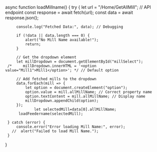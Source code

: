 async function loadMillname() {
     try {
         let url = "/Home/GetAllMill"; // API endpoint
         const response = await fetch(url);
         const data = await response.json();

         console.log("Fetched Data:", data); // Debugging

         if (!data || data.length === 0) {
             alert("No Mill Name available!");
             return;
         }

         // Get the dropdown element
         let millDropdown = document.getElementById("millSelect");
     /*     millDropdown.innerHTML = '<option value="Mill1">Mill1</option>'; */ // Default option

         // Add fetched mills to the dropdown
         data.forEach(mill => {
             let option = document.createElement("option");
             option.value = mill.allMillName; // Correct property name
             option.textContent = mill.allMillName; // Display name
             millDropdown.appendChild(option);
         });
                 let selectedMill=data[0].allMillName;
          loadFeedername(selectedMill);

     } catch (error) {
         console.error("Error loading Mill Name:", error);
       //  alert("Failed to load Mill Name.");
     }
 }
